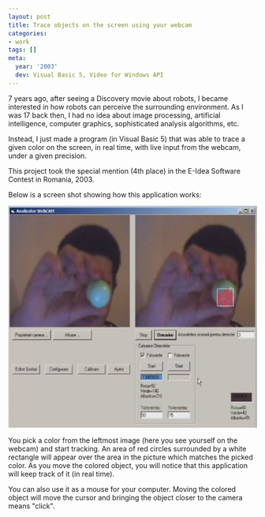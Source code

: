 ```yaml
---
layout: post
title: Trace objects on the screen using your webcam
categories:
- work
tags: []
meta:
  year: '2003'
  dev: Visual Basic 5, Video for Windows API
---
```

7 years ago, after seeing a Discovery movie about robots, I became interested in how robots can perceive the surrounding environment. As I was 17 back then, I had no idea about image processing, artificial intelligence, computer graphics, sophisticated analysis algorithms, etc.

Instead, I just made a program (in Visual Basic 5) that was able to trace a given color on the screen, in real time, with live input from the webcam, under a given precision.

This project took the special mention (4th place) in the E-Idea Software Contest in Romania, 2003.

Below is a screen shot showing how this application works:

<img title="webcam" src="/wp-content/uploads/2010/12/webcam.jpg" alt="" width="580" height="450" />

You pick a color from the leftmost image (here you see yourself on the webcam) and start tracking.
An area of red circles surrounded by a white rectangle will appear over the area in the picture which matches the picked color. As you move the colored object, you will notice that this application will keep track of it (in real time).

You can also use it as a mouse for your computer. Moving the colored object will move the cursor and bringing the object closer to the camera means "click".
